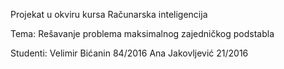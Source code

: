 Projekat u okviru kursa Računarska inteligencija 

Tema: Rešavanje problema maksimalnog zajedničkog podstabla

Studenti:
  Velimir Bićanin 84/2016
  Ana Jakovljević 21/2016
